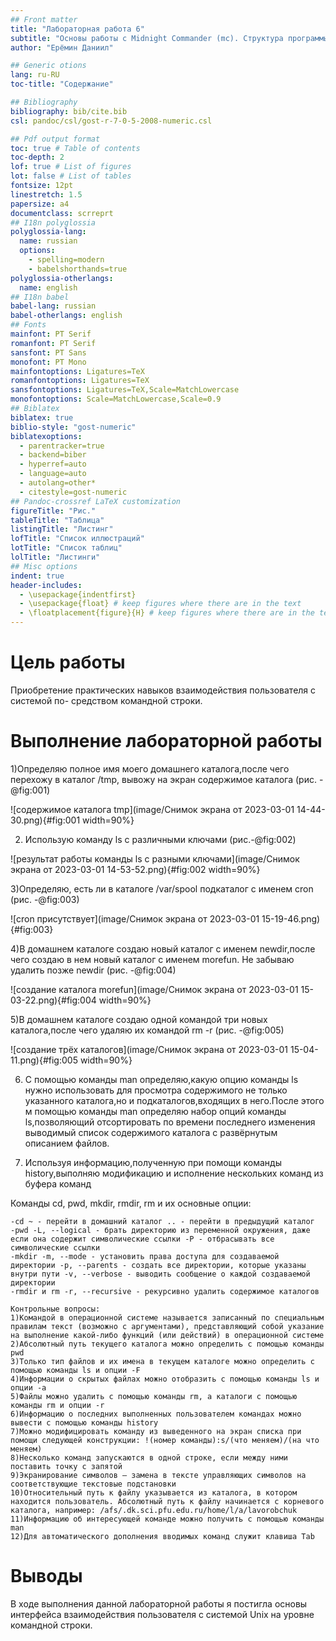 ```yaml
---
## Front matter
title: "Лабораторная работа 6"
subtitle: "Основы работы с Midnight Commander (mc). Структура программы на языке ассемблера NASM. Системные вызовы в ОС GNU Linux"
author: "Ерёмин Даниил"

## Generic otions
lang: ru-RU
toc-title: "Содержание"

## Bibliography
bibliography: bib/cite.bib
csl: pandoc/csl/gost-r-7-0-5-2008-numeric.csl

## Pdf output format
toc: true # Table of contents
toc-depth: 2
lof: true # List of figures
lot: false # List of tables
fontsize: 12pt
linestretch: 1.5
papersize: a4
documentclass: scrreprt
## I18n polyglossia
polyglossia-lang:
  name: russian
  options:
	- spelling=modern
	- babelshorthands=true
polyglossia-otherlangs:
  name: english
## I18n babel
babel-lang: russian
babel-otherlangs: english
## Fonts
mainfont: PT Serif
romanfont: PT Serif
sansfont: PT Sans
monofont: PT Mono
mainfontoptions: Ligatures=TeX
romanfontoptions: Ligatures=TeX
sansfontoptions: Ligatures=TeX,Scale=MatchLowercase
monofontoptions: Scale=MatchLowercase,Scale=0.9
## Biblatex
biblatex: true
biblio-style: "gost-numeric"
biblatexoptions:
  - parentracker=true
  - backend=biber
  - hyperref=auto
  - language=auto
  - autolang=other*
  - citestyle=gost-numeric
## Pandoc-crossref LaTeX customization
figureTitle: "Рис."
tableTitle: "Таблица"
listingTitle: "Листинг"
lofTitle: "Список иллюстраций"
lotTitle: "Список таблиц"
lolTitle: "Листинги"
## Misc options
indent: true
header-includes:
  - \usepackage{indentfirst}
  - \usepackage{float} # keep figures where there are in the text
  - \floatplacement{figure}{H} # keep figures where there are in the text
---
```


# Цель работы

Приобретение практических навыков взаимодействия пользователя с системой по-
средством командной строки.



# Выполнение лабораторной работы

1)Определяю полное имя моего домашнего каталога,после чего перехожу в каталог /tmp, вывожу на экран содержимое каталога (рис. -@fig:001)

![содержимое каталога tmp](image/Снимок экрана от 2023-03-01 14-44-30.png){#fig:001 width=90%}

2) Использую команду ls с различными ключами (рис.-@fig:002) 

![результат работы команды ls с разными ключами](image/Снимок экрана от 2023-03-01 14-53-52.png){#fig:002 width=90%}

3)Определяю, есть ли в каталоге /var/spool подкаталог с именем cron (рис. -@fig:003)

![cron присутствует](image/Снимок экрана от 2023-03-01 15-19-46.png){#fig:003}

4)В домашнем каталоге создаю новый каталог с именем newdir,после чего создаю в нем новый каталог с именем morefun. Не забываю удалить позже newdir (рис. -@fig:004)
 
![создание каталога morefun](image/Снимок экрана от 2023-03-01 15-03-22.png){#fig:004 width=90%}

5)В домашнем каталоге создаю одной командой три новых каталога,после чего удаляю их командой rm -r (рис. -@fig:005)

![создание трёх каталогов](image/Снимок экрана от 2023-03-01 15-04-11.png){#fig:005 width=90%}

6) С помощью команды man определяю,какую опцию команды ls нужно использовать для просмотра содержимого не только указанного каталога,но и подкаталогов,входящих в него.После этого м помощью команды man определяю набор опций команды ls,позволяющий отсортировать по времени последнего изменения выводимый список содержимого каталога с развёрнутым описанием файлов.

7) Используя информацию,полученную при помощи команды history,выполняю модификацию и исполнение нескольких команд из буфера команд 

Команды cd, pwd, mkdir, rmdir, rm и их основные опции:

    -cd ~ - перейти в домашний каталог .. - перейти в предыдущий каталог
    -pwd -L, --logical - брать директорию из переменной окружения, даже если она содержит символические ссылки -P - отбрасывать все символические ссылки
    -mkdir -m, --mode - установить права доступа для создаваемой директории -p, --parents - создать все директории, которые указаны внутри пути -v, --verbose - выводить сообщение о каждой создаваемой директории
    -rmdir и rm -r, --recursive - рекурсивно удалить содержимое каталогов
    
    Контрольные вопросы:
    1)Командой в операционной системе называется записанный по специальным правилам текст (возможно с аргументами), представляющий собой указание на выполнение какой-либо функций (или действий) в операционной системе
    2)Абсолютный путь текущего каталога можно определить с помощью команды pwd
    3)Только тип файлов и их имена в текущем каталоге можно определить с помощью команды ls и опции -F
    4)Информации о скрытых файлах можно отобразить с помощью команды ls и опции -a
    5)Файлы можно удалить с помощью команды rm, а каталоги с помощью команды rm и опции -r
    6)Информацию о последних выполненных пользователем командах можно вывести с помощью команды history
    7)Можно модифицировать команду из выведенного на экран списка при помощи следующей конструкции: !(номер команды):s/(что меняем)/(на что меняем)
    8)Несколько команд запускаются в одной строке, если между ними поставить точку с запятой
    9)Экранирование символов — замена в тексте управляющих символов на соответствующие текстовые подстановки
    10)Относительный путь к файлу указывается из каталога, в котором находится пользователь. Абсолютный путь к файлу начинается с корневого каталога, например: /afs/.dk.sci.pfu.edu.ru/home/l/a/lavorobchuk
    11)Информацию об интересующей команде можно получить с помощью команды man
    12)Для автоматического дополнения вводимых команд служит клавиша Tab


# Выводы

В ходе выполнения данной лабораторной работы я постигла основы интерфейса взаимодействия пользователя с системой Unix на уровне командной строки.


